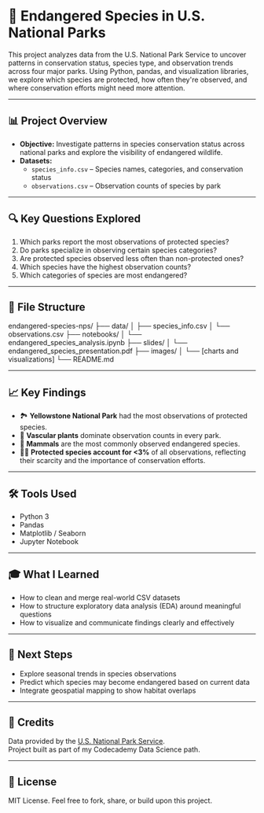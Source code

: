 # 🐾 Endangered Species in U.S. National Parks

This project analyzes data from the U.S. National Park Service to uncover patterns in conservation status, species type, and observation trends across four major parks. Using Python, pandas, and visualization libraries, we explore which species are protected, how often they're observed, and where conservation efforts might need more attention.

---

## 📊 Project Overview

- **Objective:** Investigate patterns in species conservation status across national parks and explore the visibility of endangered wildlife.
- **Datasets:**
  - `species_info.csv` – Species names, categories, and conservation status
  - `observations.csv` – Observation counts of species by park

---

## 🔍 Key Questions Explored

1. Which parks report the most observations of protected species?
2. Do parks specialize in observing certain species categories?
3. Are protected species observed less often than non-protected ones?
4. Which species have the highest observation counts?
5. Which categories of species are most endangered?

---

## 📁 File Structure

endangered-species-nps/
├── data/
│ ├── species_info.csv
│ └── observations.csv
├── notebooks/
│ └── endangered_species_analysis.ipynb
├── slides/
│ └── endangered_species_presentation.pdf
├── images/
│ └── [charts and visualizations]
└── README.md


---

## 📈 Key Findings

- 🏞 **Yellowstone National Park** had the most observations of protected species.
- 🌿 **Vascular plants** dominate observation counts in every park.
- 🐻 **Mammals** are the most commonly observed endangered species.
- 🧍‍♂️ **Protected species account for <3%** of all observations, reflecting their scarcity and the importance of conservation efforts.

---

## 🛠️ Tools Used

- Python 3
- Pandas
- Matplotlib / Seaborn
- Jupyter Notebook

---

## 🎓 What I Learned

- How to clean and merge real-world CSV datasets
- How to structure exploratory data analysis (EDA) around meaningful questions
- How to visualize and communicate findings clearly and effectively

---

## 🚀 Next Steps

- Explore seasonal trends in species observations
- Predict which species may become endangered based on current data
- Integrate geospatial mapping to show habitat overlaps

---

## 📌 Credits

Data provided by the [U.S. National Park Service](https://www.nps.gov/).  
Project built as part of my Codecademy Data Science path.

---

## 🐙 License

MIT License. Feel free to fork, share, or build upon this project.
